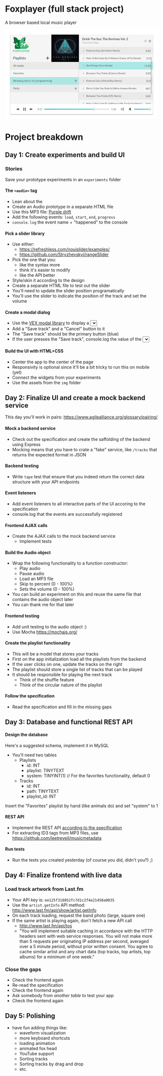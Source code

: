 # Foxplayer (full stack project)

A browser based local music player

![main ui](img/musicplayer.png)

# Project breakdown

## Day 1: Create experiments and build UI

### Stories

Save your prototype experiments in an `experiments` folder

#### The `<audio>` tag
- Lean about the <audio> tag:
	- https://www.sitepoint.com/essential-audio-and-video-events-for-html5/
	- https://developer.mozilla.org/en/docs/Web/Guide/Events/Media_events
	- https://www.w3.org/2010/05/video/mediaevents.html
- Create an Audio prototype in a separate HTML file
- Use this MP3 file: [Purple drift](music/Organoid_-_09_-_Purple_Drift.mp3)
- Add the following events: `load`, `start`, `end`, `progress`
- `console.log` the event name + "happened" to the console

#### Pick a slider library
- Use either:
	- https://refreshless.com/nouislider/examples/
	- https://github.com/Stryzhevskyi/rangeSlider
- Pick the one that you:
	- like the syntax more
	- think it's easier to modify
	- like the API better
- Style/skin it according to the design
- Create a separate HTML file to test out the slider
- You'll need to update the slider position programatically
- You'll use the slider to indicate the position of the track and set the volume

#### Create a modal dialog
- Use the [VEX modal library](http://github.hubspot.com/vex/docs/welcome/) to display a <select> element with 3 options of your choice
- Add a "Save track" and a "Cancel" button to it
- The "Save track" should be the primary button (blue)
- If the user presses the "Save track", console.log the value of the <select> input

#### Build the UI with HTML+CSS
- Center the app to the center of the page
- Responsivity is optional since it'll be a bit tricky to run this on mobile (yet)
- Connect the widgets from your experiments
- Use the assets from the `img` folder


## Day 2: Finalize UI and create a mock backend service

This day you'll work in pairs: https://www.agilealliance.org/glossary/pairing/

#### Mock a backend service
- Check out the specification and create the saffolding of the backend using Express
- Mocking means that you have to crate a "fake" service, like `/tracks` that returns the expected format in JSON

#### Backend testing
- Write `tape` test that ensure that you indeed return the correct data structure with your API endpoints

#### Event listeners
- Add event listeners to all interactive parts of the UI accoring to the specification
- console.log that the events are successfully registered

#### Frontend AJAX calls 
- Create the AJAX calls to the mock backend service
	- Implement tests

#### Build the Audio object
- Wrap the following functionality to a function constructor:
	- Play audio
	- Pause audio
	- Load an MP3 file
	- Skip to percent (0 - 100%)
	- Sets the volume (0 - 100%)
- You can build an experiment on this and reuse the same file that contains the audio object later
- You can thank me for that later

#### Frontend testing
- Add unit testing to the audio object :)
- Use Mocha https://mochajs.org/

#### Create the playlist functionality
- This will be a model that stores your tracks
- First on the app initialization load all the playlists from the backend
- If the user clicks on one, update the tracks on the right
- The playlist should store a single list of tracks that can be played
- It should be responsible for playing the next track
	- Think of the shuffle feature
	- Think of the circular nature of the playlist

#### Follow the specification
- Read the specification and fill in the missing gaps

## Day 3: Database and functional REST API

#### Design the database

Here's a suggested schema, implement it in MySQL

- You'll need two tables
	- Playlists
		- id: INT
		- playlist: TINYTEXT
		- system: TINYINT(1) // For the favorites functionality, default 0
	- Tracks
		- id: INT
		- path: TINYTEXT
		- playlist_id: INT

Insert the "Favorites" playlist by hand (like animals do) and set "system" to 1


#### REST API
- Implement the REST API [according to the specification](specification.md)
- For extracting ID3 tags from MP3 files, use https://github.com/leetreveil/musicmetadata

#### Run tests
- Run the tests you created yesterday (of course you did, didn't you?) ;)


## Day 4: Finalize frontend with live data

### Load track artwork from Last.fm
- Your API key is: `ee125f318852fc7d1c2f4e21458a0035`
- Use the `artist.getInfo` API method: http://www.last.fm/api/show/artist.getInfo
- On each track loading, request the band photo (large, square one)
- If the same artist is playing again, don't fetch a new API call
	- http://www.last.fm/api/tos
	- "You will implement suitable caching in accordance with the HTTP headers sent with web service responses. You will not make more than 5 requests per originating IP address per second, averaged over a 5 minute period, without prior written consent. You agree to cache similar artist and any chart data (top tracks, top artists, top albums) for a minimum of one week."

### Close the gaps
- Check the frontend again
- Re-read the specification
- Check the frontend again
- Ask somebody from *another table* to test your app
- Check the frontend again

## Day 5: Polishing
- have fun adding things like:
	- waveform visualization
	- more keyboard shortcuts
	- loading animation
	- animated fox head
	- YouTube support
	- Sorting tracks
	- Sorting tracks by drag and drop
	- etc.

